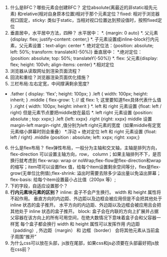 1. 什么是BFC？哪些元素会创建BFC？ 定位absolute(离最近的非static祖先元素) 和relative(相对自身原本位置)相对于那个元素定位？fixed: 相对于浏览器视口固定，sticky: 类似于static，当相对视口位置达到预设值时，按照fixed定位
2. 垂直居中，水平居中方法，四种？
  水平居中： *. {margin: 0 auto} *. 父元素 {display: flex; justify-content: center;}
  *. 子元素设置成inline-block行内元素，父元素设置：text-align: center
  *. 绝对定位法：{position: absolute; left: 50%; transform: translateX(-50%)}
  垂直居中： *.绝对定位： {position: absolute; top: 50%; translateY(-50%)}
  *. flex: 父元素{display: flex; height: 100vh; align-items: center}
  *.相对定位
3. 浏览器从读取网址到渲染页面流程？
4. 回流和重绘？浏览器渲染页面优化措施？
5. 三栏布局:左右定宽，中间撑满剩余宽度?
 * .father {
    display: 'flex';
    height: 100px;
  }
  .left {
    width: 100px;
    height: inherit;
  }
  .middle {
    flex-grow: 1; // 或 flex: 1; 这里要知道flex具体代表什么值
  }
  .right {
    width: 100px;
    height: inherit
  }
*. left 和 right 元素设置 {float: left / right} 但是元素节点要把middle放在最后
*. left right 元素设置 {position: absolute ; top: xxpx;} .left {left: xxpx} .right {right: xxpx}
   middle 设置 margin-left margin-right ,值分别为left right元素的宽度（如果middle有定宽元素缩小屏幕时则会重叠）
*.浮动 + 绝对定位 left 和 right 元素设置 {float: left / right} .middle {position : absolute; left: xxpx; right: xxpx;}

6. 什么是flex布局？
  flex弹性布局，一般分为主轴和交叉轴，主轴是排列方向，flex-direction 可以设置主轴方向，row， column；如果主轴排列不下，是否换行就考虑到 flex-wrap: wrap or noWrap;flex-flow是flex-direction和wrap的缩写；item项可以设置flex 值，给每个item设置剩余空间等分，flex是flex-grow(无单位比例值);flex-shrink: 溢出时需要去除多少溢出量以免溢出屏幕；flex-basis: 给每个item设置最小占比值（200px 等）;
7. <head> 下的字段，自适应设置那个？
8. **行内元素块元素的区别？**
   inline:
    盒子不会产生换行。
    width 和 height 属性将不起作用。
    垂直方向的内边距、外边距以及边框会被应用但是不会把其他处于 inline 状态的盒子推开。
    水平方向的内边距、外边距以及边框会被应用且会把其他处于 inline 状态的盒子推开。
  block:
    盒子会在内联的方向上扩展并占据父容器在该方向上的所有可用空间，在绝大数情况下意味着盒子会和父容器一样宽
    每个盒子都会换行
    width 和 height 属性可以发挥作用
    内边距（padding）, 外边距（margin） 和 边框（border） 会将其他元素从当前盒子周围“推开”
9. 为什么css可以放在头部，js放在尾部，如果css和js必须要在头部最好把js放在css前？